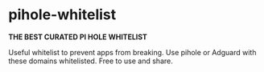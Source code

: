 # pihole-whitelist

**THE BEST CURATED PI HOLE WHITELIST**

Useful whitelist to prevent apps from breaking. Use pihole or Adguard with these domains whitelisted.
Free to use and share.
